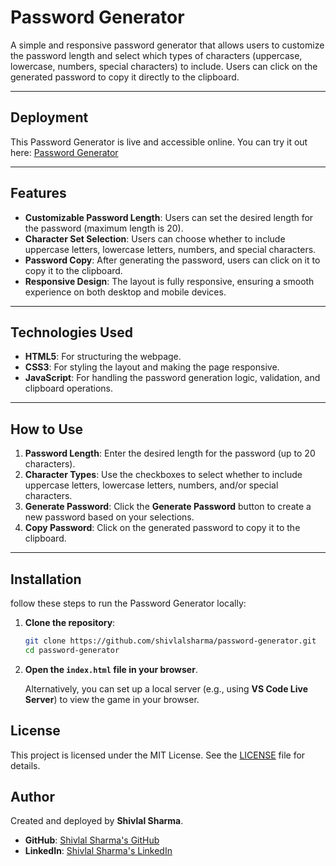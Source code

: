 # Password Generator

A simple and responsive password generator that allows users to customize the password length and select which types of characters (uppercase, lowercase, numbers, special characters) to include. Users can click on the generated password to copy it directly to the clipboard.

---

## Deployment

This Password Generator is live and accessible online. You can try it out here: [Password Generator](https://password-generator033.netlify.app/)

---

## Features

- **Customizable Password Length**: Users can set the desired length for the password (maximum length is 20).
- **Character Set Selection**: Users can choose whether to include uppercase letters, lowercase letters, numbers, and special characters.
- **Password Copy**: After generating the password, users can click on it to copy it to the clipboard.
- **Responsive Design**: The layout is fully responsive, ensuring a smooth experience on both desktop and mobile devices.

---

## Technologies Used

- **HTML5**: For structuring the webpage.
- **CSS3**: For styling the layout and making the page responsive.
- **JavaScript**: For handling the password generation logic, validation, and clipboard operations.

---

## How to Use

1. **Password Length**: Enter the desired length for the password (up to 20 characters).
2. **Character Types**: Use the checkboxes to select whether to include uppercase letters, lowercase letters, numbers, and/or special characters.
3. **Generate Password**: Click the **Generate Password** button to create a new password based on your selections.
4. **Copy Password**: Click on the generated password to copy it to the clipboard.

---

## Installation

follow these steps to run the Password Generator locally:

1. **Clone the repository**:
    ```bash
    git clone https://github.com/shivlalsharma/password-generator.git
    cd password-generator
    ```

2. **Open the `index.html` file in your browser**.

   Alternatively, you can set up a local server (e.g., using **VS Code Live Server**) to view the game in your browser.

## License

This project is licensed under the MIT License. See the [LICENSE](LICENSE) file for details.

## Author

Created and deployed by **Shivlal Sharma**.  
- **GitHub**: [Shivlal Sharma's GitHub](https://github.com/shivlalsharma)
- **LinkedIn**: [Shivlal Sharma's LinkedIn](https://www.linkedin.com/in/shivlal-sharma-56ba5a284/)
